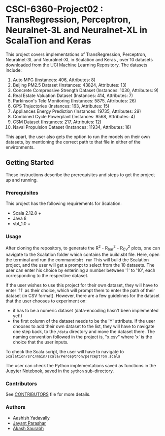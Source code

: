 # CSCI-6360-Project02 : TransRegression, Perceptron, Neuralnet-3L and Neuralnet-XL in ScalaTion and Keras

This project covers implementations of TransRegression, Perceptron, Neuralnet-3L and Neuralnet-XL in Scalation and Keras , over 10 datasets downloaded from the UCI Machine Learning Repository. The datasets include:

1. Auto MPG   (Instances: 406, Attributes: 8)
2. Beijing PM2.5 Dataset   (Instances: 43824, Attributes: 13)
3. Concrete Compressive Strength Dataset   (Instances: 1030, Attributes: 9)
4. Real Estate Valuation Dataset   (Instances: 414, Attributes: 7)
5. Parkinson's Tele Monitoring   (Instances: 5875, Attributes: 26)
6. GPS Trajectories   (Instances: 163, Attributes: 15)
7. Appliances Energy Prediction   (Instances: 19735, Attributes: 29)
8. Combined Cycle Powerplant   (Instances: 9568, Attributes: 4)
9. CSM Dataset   (Instances: 217, Attributes: 12)
10. Naval Propulsion Dataset   (Instances: 11934, Attributes: 16)

This apart, the user also gets the option to run the models on their own datasets, by mentioning the correct path to that file in either of the environments. 

## Getting Started
These instructions describe the prerequisites and steps to get the project up and running.

### Prerequisites
This project has the following requirements for Scalation:
* Scala 2.12.8 +
* Java 8
* sbt_1.0 +

### Usage
After cloning the repository, to generate the  R<sup>2</sup> - R<sub>bar</sub><sup>2</sup> - R<sub>CV</sub><sup>2</sup> plots, one can navigate to the Scalation folder which contains the build.sbt file. Here, open the terminal and run the command:`sbt run`
This will build the Scalation project, and the user will get a prompt to select from the 10 datasets. The user can enter his choice by enterining a number between '1' to '10', each corresponding to the respective dataset. 

If the user wishes to use this project for their own dataset, they will have to enter '11' as their choice, which will prompt them to enter the path of their dataset (in CSV format). However, there are a few guidelines for the dataset that the user chooses to experiment on:
* it has to be a numeric dataset (data-encoding hasn't been implemented yet!)
* the first column of the dataset needs to be the 'Y' attribute.
If the user chooses to add their own dataset to the list, they will have to navigate one step back, to the `/data` directory and move the dataset there. The naming convention followed in the project is, "x.csv" where 'x' is the choice that the user inputs.

To check the Scala script, the user will have to navigate to `Scalation/src/main/scala/Perceptron/perceptron.scala`

The user can check the Python implementations saved as functions in the Jupyter Notebook, saved in the `python` sub-directory.

### Contributors
See [CONTRIBUTORS](https://github.com/Jayant1234/ANNs/blob/master/CONTRIBUTORS.md) file for more details.

### Authors
* [Aashish Yadavally](https://github.com/aashishyadavally)
* [Jayant Parashar](https://github.com/Jayant1234)
* [Akash Saurabh](https://github.com/ascoolakash)

